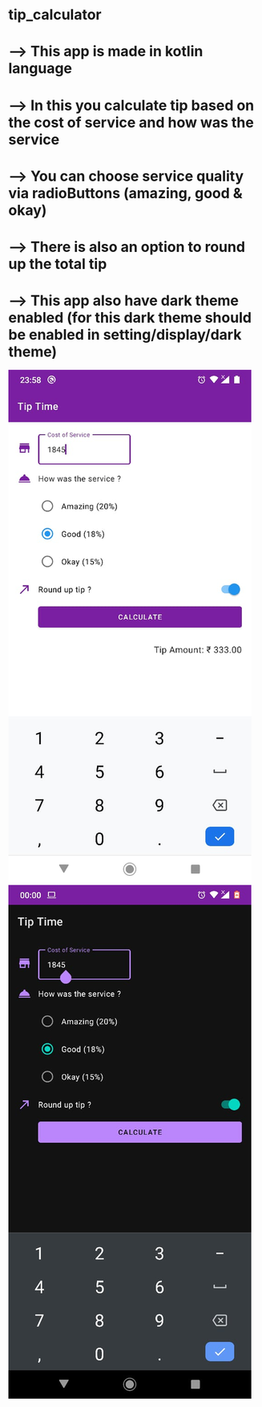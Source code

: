 # tip_calculator

# --> This app is made in kotlin language
# --> In this you calculate tip based on the cost of service and how was the service
# --> You can choose service quality via radioButtons (amazing, good & okay)
# --> There is also an option to round up the total tip 
# --> This app also have dark theme enabled (for this dark theme should be enabled in setting/display/dark theme)
![plot](tip_calculator_light.png)
![plot](tip_calculator_dark.png)
